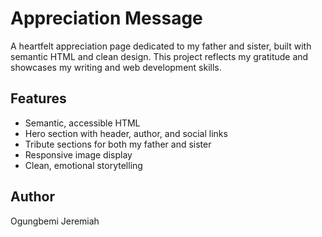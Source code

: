 # Appreciation Message

A heartfelt appreciation page dedicated to my father and sister, built with semantic HTML and clean design. This project reflects my gratitude and showcases my writing and web development skills.

## Features

- Semantic, accessible HTML
- Hero section with header, author, and social links
- Tribute sections for both my father and sister
- Responsive image display
- Clean, emotional storytelling

## Author

Ogungbemi Jeremiah
